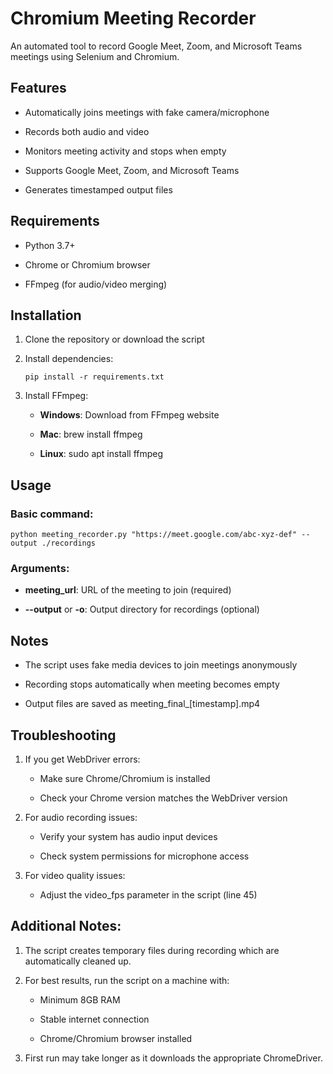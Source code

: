 # Chromium Meeting Recorder
An automated tool to record Google Meet, Zoom, and Microsoft Teams meetings using Selenium and Chromium.

## Features
  - Automatically joins meetings with fake camera/microphone
  
  - Records both audio and video
  
  - Monitors meeting activity and stops when empty
  
  - Supports Google Meet, Zoom, and Microsoft Teams
  
  - Generates timestamped output files

## Requirements
  - Python 3.7+
  
  - Chrome or Chromium browser
  
  - FFmpeg (for audio/video merging)

## Installation
  1. Clone the repository or download the script

  2. Install dependencies:

      ```
      pip install -r requirements.txt
      ```

3. Install FFmpeg:

    - **Windows**: Download from FFmpeg website
    
    - **Mac**: brew install ffmpeg
    
    - **Linux**: sudo apt install ffmpeg

## Usage
### Basic command:

```
python meeting_recorder.py "https://meet.google.com/abc-xyz-def" --output ./recordings
```

### Arguments:

  - **meeting_url**: URL of the meeting to join (required)
  
  - **--output** or **-o**: Output directory for recordings (optional)

## Notes
  - The script uses fake media devices to join meetings anonymously
  
  - Recording stops automatically when meeting becomes empty
  
  - Output files are saved as meeting_final_[timestamp].mp4

## Troubleshooting
  1. If you get WebDriver errors:

      - Make sure Chrome/Chromium is installed

      - Check your Chrome version matches the WebDriver version

  2. For audio recording issues:

      - Verify your system has audio input devices
      
      - Check system permissions for microphone access

  3. For video quality issues:

      - Adjust the video_fps parameter in the script (line 45)


## Additional Notes:
1. The script creates temporary files during recording which are automatically cleaned up.

2. For best results, run the script on a machine with:

    - Minimum 8GB RAM
    
    - Stable internet connection
    
    - Chrome/Chromium browser installed

3. First run may take longer as it downloads the appropriate ChromeDriver.